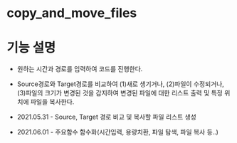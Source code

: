 # copy_and_move_files

# 기능 설명
 - 원하는 시간과 경로를 입력하여 코드를 진행한다.
 - Source경로와 Target경로를 비교하여 (1)새로 생기거나, (2)파일이 수정되거나, (3)파일의 크기가 변경된 것을 감지하여 변경된 파일에 대한 리스트 출력 및 특정 위치에 파일을 복사한다.

- 2021.05.31 - Source, Target 경로 비교 및 복사할 파일 리스트 생성
- 2021.06.01 - 주요함수 함수화(시간입력, 용량치환, 파일 탐색, 파일 복사 등..)
